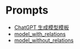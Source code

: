 # Prompts

- [ChatGPT 生成模型模板](ChatGPT%E7%94%9F%E6%88%90%E6%A8%A1%E5%9E%8B%E6%A8%A1%E6%9D%BF.md)
- [model_with_relations](model_with_relations.md)
- [model_without_relations](model_without_relations.md)
